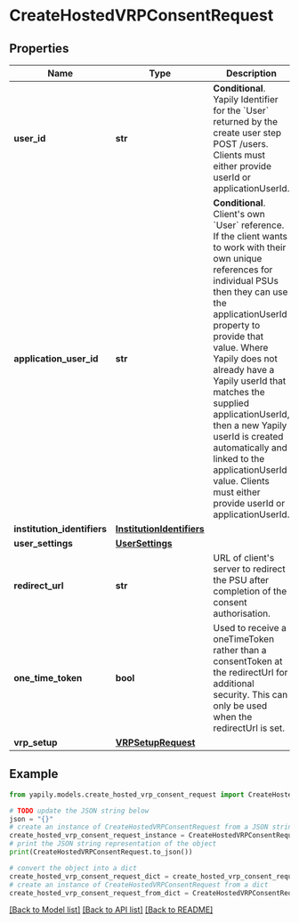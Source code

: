# CreateHostedVRPConsentRequest


## Properties

Name | Type | Description | Notes
------------ | ------------- | ------------- | -------------
**user_id** | **str** | __Conditional__. Yapily Identifier for the &#x60;User&#x60; returned by the create user step POST /users. Clients must either provide userId or applicationUserId. | [optional] 
**application_user_id** | **str** | __Conditional__. Client&#39;s own &#x60;User&#x60; reference. If the client wants to work with their own unique references for individual PSUs then they can use the applicationUserId property to provide that value. Where Yapily does not already have a Yapily userId that matches the supplied applicationUserId, then a new Yapily userId is created automatically and linked to the applicationUserId value. Clients must either provide userId or applicationUserId. | [optional] 
**institution_identifiers** | [**InstitutionIdentifiers**](InstitutionIdentifiers.md) |  | 
**user_settings** | [**UserSettings**](UserSettings.md) |  | [optional] 
**redirect_url** | **str** | URL of client&#39;s server to redirect the PSU after completion of the consent authorisation. | 
**one_time_token** | **bool** | Used to receive a oneTimeToken rather than a consentToken at the redirectUrl for additional security. This can only be used when the redirectUrl is set. | [optional] 
**vrp_setup** | [**VRPSetupRequest**](VRPSetupRequest.md) |  | 

## Example

```python
from yapily.models.create_hosted_vrp_consent_request import CreateHostedVRPConsentRequest

# TODO update the JSON string below
json = "{}"
# create an instance of CreateHostedVRPConsentRequest from a JSON string
create_hosted_vrp_consent_request_instance = CreateHostedVRPConsentRequest.from_json(json)
# print the JSON string representation of the object
print(CreateHostedVRPConsentRequest.to_json())

# convert the object into a dict
create_hosted_vrp_consent_request_dict = create_hosted_vrp_consent_request_instance.to_dict()
# create an instance of CreateHostedVRPConsentRequest from a dict
create_hosted_vrp_consent_request_from_dict = CreateHostedVRPConsentRequest.from_dict(create_hosted_vrp_consent_request_dict)
```
[[Back to Model list]](../README.md#documentation-for-models) [[Back to API list]](../README.md#documentation-for-api-endpoints) [[Back to README]](../README.md)


